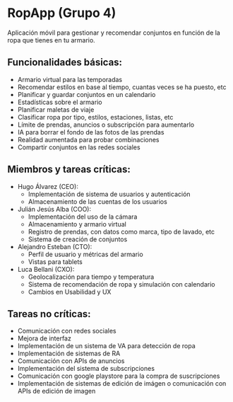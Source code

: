 # RopApp (Grupo 4)
Aplicación móvil para gestionar y recomendar conjuntos en función de la ropa que tienes en tu armario.

## Funcionalidades básicas:
- Armario virtual para las temporadas
- Recomendar estilos en base al tiempo, cuantas veces se ha puesto, etc
- Planificar y guardar conjuntos en un calendario
- Estadísticas sobre el armario
- Planificar maletas de viaje
- Clasificar ropa por tipo, estilos, estaciones, listas, etc
- Límite de prendas, anuncios o subscripción para aumentarlo
- IA para borrar el fondo de las fotos de las prendas
- Realidad aumentada para probar combinaciones
- Compartir conjuntos en las redes sociales

## Miembros y tareas críticas:
- Hugo Álvarez (CEO):
  - Implementación de sistema de usuarios y autenticación
  - Almacenamiento de las cuentas de los usuarios
- Julián Jesús Alba (COO):
  - Implementación del uso de la cámara
  - Almacenamiento y armario virtual
  - Registro de prendas, con datos como marca, tipo de lavado, etc
  - Sistema de creación de conjuntos
- Alejandro Esteban (CTO):
  - Perfil de usuario y métricas del armario
  - Vistas para tablets
- Luca Bellani (CXO):
  - Geolocalización para tiempo y temperatura
  - Sistema de recomendación de ropa y simulación con calendario
  - Cambios en Usabilidad y UX

## Tareas no críticas:
- Comunicación con redes sociales
- Mejora de interfaz
- Implementación de un sistema de VA para detección de ropa
- Implementación de sistemas de RA
- Comunicación con APIs de anuncios
- Implementación del sistema de subscripciones
- Comunicación con google playstore para la compra de suscripciones
- Implementación de sistemas de edición de imágen o comunicación con APIs de edición de imagen


